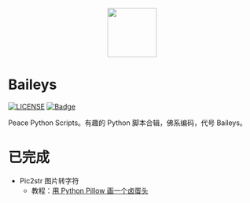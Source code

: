 <p align="center"><img width="100px" src="https://www.easyicon.net/api/resizeApi.php?id=1141874&size=128"></p>

# Baileys

[![LICENSE](https://img.shields.io/badge/license-Anti%20996-blue.svg)](https://github.com/996icu/996.ICU/blob/master/LICENSE)
[![Badge](https://img.shields.io/badge/link-996.icu-red.svg)](https://996.icu/#/zh_CN)

Peace Python Scripts。有趣的 Python 脚本合辑，佛系编码，代号 Baileys。

# 已完成

- Pic2str 图片转字符
    - 教程：[用 Python Pillow 画一个卤蛋头](http://jalan.space/2019/03/25/2019/python-pillow/)